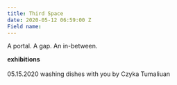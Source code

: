```yaml
---
title: Third Space
date: 2020-05-12 06:59:00 Z
Field name: 
---
```


A portal. A gap. An in-between.

**exhibitions**
<br /><br />
05.15.2020 washing dishes with you by Czyka Tumaliuan

